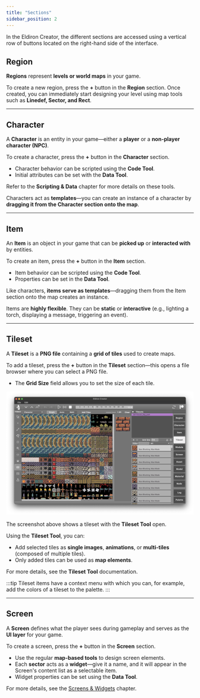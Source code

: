 ```yaml
---
title: "Sections"
sidebar_position: 2
---
```


In the Eldiron Creator, the different sections are accessed using a vertical row of buttons located on the right-hand side of the interface.

## Region

**Regions** represent **levels or world maps** in your game.

To create a new region, press the **+** button in the **Region** section. Once created, you can immediately start designing your level using map tools such as **Linedef, Sector, and Rect**.

---

## Character

A **Character** is an entity in your game—either a **player** or a **non-player character (NPC)**.

To create a character, press the **+** button in the **Character** section.

- Character behavior can be scripted using the **Code Tool**.
- Initial attributes can be set with the **Data Tool**.

Refer to the **Scripting & Data** chapter for more details on these tools.

Characters act as **templates**—you can create an instance of a character by **dragging it from the Character section onto the map**.

---

## Item

An **Item** is an object in your game that can be **picked up** or **interacted with** by entities.

To create an item, press the **+** button in the **Item** section.

- Item behavior can be scripted using the **Code Tool**.
- Properties can be set in the **Data Tool**.

Like characters, **items serve as templates**—dragging them from the Item section onto the map creates an instance.

Items are **highly flexible**. They can be **static** or **interactive** (e.g., lighting a torch, displaying a message, triggering an event).

---

## Tileset

A **Tileset** is a **PNG file** containing a **grid of tiles** used to create maps.

To add a tileset, press the **+** button in the **Tileset** section—this opens a file browser where you can select a PNG file.

- The **Grid Size** field allows you to set the size of each tile.

![Tileset](/img/docs/tileset_section.png)

The screenshot above shows a tileset with the **Tileset Tool** open.

Using the **Tileset Tool**, you can:
- Add selected tiles as **single images**, **animations**, or **multi-tiles** (composed of multiple tiles).
- Only added tiles can be used as **map elements**.

For more details, see the **Tileset Tool** documentation.

:::tip
Tileset items have a context menu with which you can, for example, add the colors of a tileset to the palette.
:::

---

## Screen

A **Screen** defines what the player sees during gameplay and serves as the **UI layer** for your game.

To create a screen, press the **+** button in the **Screen** section.

- Use the regular **map-based tools** to design screen elements.
- Each **sector** acts as a **widget**—give it a name, and it will appear in the Screen's content list as a selectable item.
- Widget properties can be set using the **Data Tool**.

For more details, see the [Screens & Widgets](/screens_widgets) chapter.
